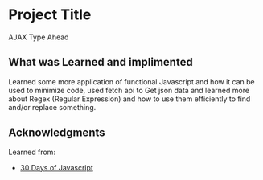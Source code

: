 # Project Title

AJAX Type Ahead

## What was Learned and implimented

Learned some more application of functional Javascript and how it can be used to minimize code,
 used fetch api to Get json data and learned more about Regex (Regular Expression) and how to use them efficiently to find and/or replace something.


## Acknowledgments

Learned from:
* [30 Days of Javascript](https://wesbos.com/)
